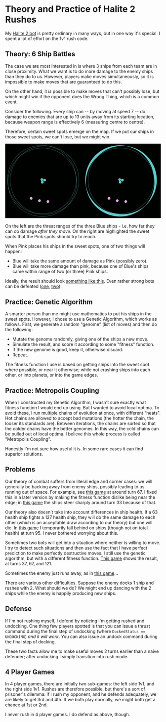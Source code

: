 # Theory and Practice of Halite 2 Rushes

My [Halite 2 bot](https://github.com/fohristiwhirl/gohalite2) is pretty ordinary in many ways, but in one way it's special: I spent a lot of effort on the 1v1 rush code.

## Theory: 6 Ship Battles

The case we are most interested in is where 3 ships from each team are in close proximity. What we want is to do more damage to the enemy ships than they do to us. However, players make moves simultaneously, so it is impossible to make moves that are guaranteed to do this.

On the other hand, it *is* possible to make moves that can't possibly lose, but which might win if the opponent does the Wrong Thing, which is a common event.

Consider the following. Every ship can -- by moving at speed 7 -- do damage to enemies that are up to 13 units away from its starting location, because weapon range is effectively 6 (measuring centre to centre).

Therefore, certain sweet spots emerge on the map. If we put our ships in those sweet spots, we can't lose, but we might win.

![Sweet Spots](https://raw.githubusercontent.com/fohristiwhirl/scraps/master/ranges.gif)

On the left are the threat ranges of the three Blue ships - i.e. how far they can do damage *after they move*. On the right are highlighted the sweet spots that the Pink spots should try to reach.

When Pink places his ships in the sweet spots, one of two things will happen:

* Blue will take the same amount of damage as Pink (possibly zero).
* Blue will take more damage than pink, because one of Blue's ships came within range of two (or three) Pink ships.

Ideally, the result should look [something like this](https://halite.io/play/?game_id=7146061). Even rather strong bots can be defeated ([one](https://halite.io/play/?game_id=6987743), [two](https://halite.io/play/?game_id=7102762)).

## Practice: Genetic Algorithm

A smarter person than me might use mathematics to put his ships in the sweet spots. However, I chose to use a Genetic Algorithm, which works as follows. First, we generate a random "genome" (list of moves) and then do the following:

* Mutate the genome randomly, giving one of the ships a new move.
* Simulate the result, and score it according to some "fitness" function.
* If the new genome is good, keep it, otherwise discard.
* Repeat.

The fitness function I use is based on getting ships into the sweet spot where possible, or near it otherwise; while not crashing ships into each other, or into planets, or into the game edges.

## Practice: Metropolis Coupling

When I constructed my Genetic Algorithm, I wasn't sure exactly what fitness function I would end up using. But I wanted to avoid local optima. To avoid these, I run multiple chains of evolution at once, with different "heats". Hot chains are allowed to accept bad mutations (the hotter the chain, the looser its standards are). Between iterations, the chains are sorted so that the colder chains have the better genomes. In this way, the cold chains can be pulled out of local optima. I believe this whole process is called "Metropolis Coupling".

Honestly I'm not sure how useful it is. In some rare cases it can find superior solutions.

## Problems

Our theory of combat suffers from literal edge and corner cases: we will generally be backing away from enemy ships, possibly leading to us running out of space. For example, see [this game](https://halite.io/play/?game_id=7066056) at around turn 67. I fixed this in a later version by making the fitness function dislike being near the edge; in [this game](https://halite.io/play/?game_id=7179853) the ships steer sharply around turn 33 because of that.

Our theory also doesn't take into account differences in ship health. If a 63 health ship fights a 127 health ship, they will do the same damage to each other (which is an acceptable draw according to our theory) but one will die. In [this game](https://halite.io/play/?game_id=7095394) I temporarily fall behind on ships (though not on total health) at turn 95. I never bothered worrying about this.

Sometimes two bots will get into a situation where neither is willing to move. I try to detect such situations and then use the fact that I have perfect prediction to make perfectly destructive moves. I still use the genetic algorithm, but with a different fitness function. [This game](https://halite.io/play/?game_id=7094226) shows the result, at turns 37, 67, and 121.

Sometimes the enemy just runs away, as in [this game](https://halite.io/play/?game_id=7069201)...

There are various other difficulties. Suppose the enemy docks 1 ship and rushes with 2. What should we do? We might end up dancing with the 2 ships while the enemy is happily producing new ships.

## Defense

If I'm not rushing myself, I defend by noticing I'm getting rushed and undocking. One thing few players spotted is that you can issue a thrust command during the final step of undocking (where `DockedStatus == UNDOCKING`) *and it will work*. You can also issue an undock command during the final step of docking.

These two facts allow me to make useful moves 2 turns earlier than a naive defender; after undocking I simply transition into rush mode.

## 4 Player Games

In 4 player games, there are initially two sub-games: the left side 1v1, and the right side 1v1. Rushes are therefore possible, but there's a sort of prisoner's dilemma: if I rush my opponent, and he defends adequately, we are likely to get 3rd and 4th. If we both play normally, we might both get a chance at 1st or 2nd.

I never rush in 4 player games. I do defend as above, though.
